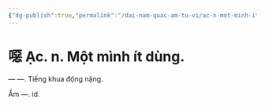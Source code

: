 ```yaml
---
{"dg-publish":true,"permalink":"/dai-nam-quac-am-tu-vi/ac-n-mot-minh-it-dung/","tags":["âm-tự-vị"],"created":"2025-08-15T14:51:52.810+07:00"}
---
```


# 噁 Ạc. n. Một mình ít dùng.

― ―. Tiếng khua động nặng.

Ầm —. id.
